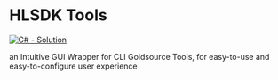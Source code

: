 # HLSDK Tools
[![C# - Solution](https://img.shields.io/badge/C%23-Solution-2ea44f?logo=csharp)](https://)

an Intuitive GUI Wrapper for CLI Goldsource Tools, for easy-to-use and easy-to-configure user experience
